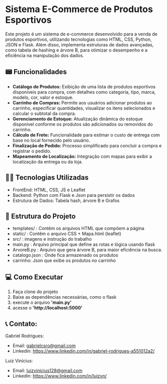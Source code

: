 # Sistema E-Commerce de Produtos Esportivos

Este projeto é um sistema de e-commerce desenvolvido para a venda de produtos esportivos, utilizando tecnologias como HTML, CSS, Python, JSON e Flask. Além disso, implementa estruturas de dados avançadas, como tabela de hashing e árvore B, para otimizar o desempenho e a eficiência na manipulação dos dados.

## 📟 Funcionalidades
- __Catálogo de Produtos:__ Exibição de uma lista de produtos esportivos disponíveis para compra, com detalhes como categoria, tipo, marca, modelo, cor, valor e estoque.​
- __Carrinho de Compras:__ Permite aos usuários adicionar produtos ao carrinho, especificar quantidades, visualizar os itens selecionados e calcular o subtotal da compra.​
- __Gerenciamento de Estoque:__ Atualização dinâmica do estoque disponível conforme os produtos são adicionados ou removidos do carrinho.​
- __Cálculo de Frete:__ Funcionalidade para estimar o custo de entrega com base no local fornecido pelo usuário.​
- __Finalização de Pedido:__ Processo simplificado para concluir a compra e registrar o pedido.​
- __Mapeamento de Localização:__ Integração com mapas para exibir a localização da entrega ou da loja.

## 🧑‍💻 Tecnologias Utilizadas

- FrontEnd: HTML, CSS, JS e Leaflet
- Backend: Python com Flask e Json para persistir os dados
- Estrutura de Dados: Tabela hash, árvore B e Grafos

## 🧱 Estrutura do Projeto

- templates/ : Contêm os arquivos HTML que compõem a página
- static/ : Contêm o arquivo CSS + Mapa.html (leaflet)
- src/ : imagens e instrução do trabalho
- main.py : Arquivo principal que define as rotas e lógica usando flask
- ArvoreB.py : Arquivo que gera árvore B, para maior eficiência na busca.
- catalogo.json : Onde fica armazenado os produtos
- carrinho: Json que exibe os produtos no carrinho

## 💻 Como Executar

1. Faça clone do projeto
2. Baixe as dependências necessárias, como o flask
3. execute o arquivo __'main.py'__
4. acesse o __'http://localhost:5000'__

## 📞 Contato:

Gabriel Rodrigues:
- Email: gabrielcsro@gmail.com
- Linkedin: https://www.linkedin.com/in/gabriel-rodrigues-a551012a2/

Luiz Vinícius:
- Email: luizvinicius128@gmail.com
- Linkedin: https://www.linkedin.com/in/luizvn/